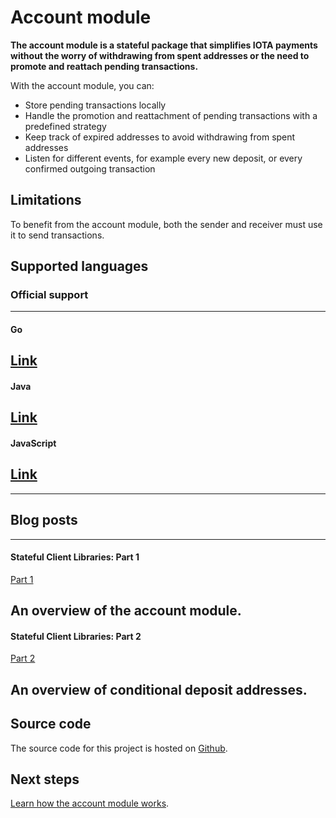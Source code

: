 # Account module

**The account module is a stateful package that simplifies IOTA payments without the worry of withdrawing from spent addresses or the need to promote and reattach pending transactions.**

With the account module, you can:

- Store pending transactions locally
- Handle the promotion and reattachment of pending transactions with a predefined strategy
- Keep track of expired addresses to avoid withdrawing from spent addresses
- Listen for different events, for example every new deposit, or every confirmed outgoing transaction

## Limitations

To benefit from the account module, both the sender and receiver must use it to send transactions.

## Supported languages

### **Official support** ###

---------------

#### **Go** ####
[Link](getting-started/get-started-go.md)
---

#### **Java** ####
[Link](getting-started/get-started-java.md)
---

#### **JavaScript** ####
[Link](getting-started/get-started-js.md)
---

---------------

## Blog posts

---------------
#### **Stateful Client Libraries: Part 1** ####
[Part 1](https://blog.iota.org/stateful-client-libraries-part1-30b334372a37)

An overview of the account module.
---

#### **Stateful Client Libraries: Part 2** ####
[Part 2](https://blog.iota.org/stateful-client-libraries-part-2-d15752922780)

An overview of conditional deposit addresses.
---------------

## Source code

The source code for this project is hosted on [Github](https://github.com/iotaledger/iota.js/tree/next/packages/account).

## Next steps

[Learn how the account module works](how-it-works.md).